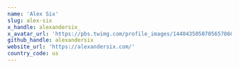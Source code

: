 ```yaml
---
name: 'Alex Six'
slug: alex-six
x_handle: alexandersix_
x_avatar_url: 'https://pbs.twimg.com/profile_images/1440435050705657860/pPr17YNt_200x200.jpg'
github_handle: alexandersix
website_url: 'https://alexandersix.com/'
country_code: us
---
```


